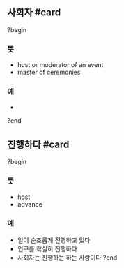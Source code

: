 ## 사회자 #card
?begin
### 뜻
- host or moderator of an event
- master of ceremonies
### 예
-
?end

## 진행하다 #card
?begin
### 뜻
- host
- advance
### 예
- 일이 순조롭게 진행하고 있다
- 연구를 착실히 진행하다
- 사회자는 진행하는 하는 사람이다
?end
